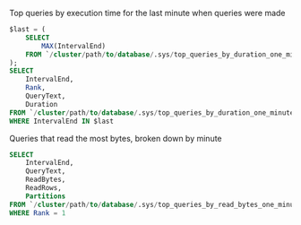   Top queries by execution time for the last minute when queries were made

  ```sql
  $last = (
      SELECT
          MAX(IntervalEnd)
      FROM `/cluster/path/to/database/.sys/top_queries_by_duration_one_minute`
  );
  SELECT
      IntervalEnd,
      Rank,
      QueryText,
      Duration
  FROM `/cluster/path/to/database/.sys/top_queries_by_duration_one_minute`
  WHERE IntervalEnd IN $last
  ```

  Queries that read the most bytes, broken down by minute

  ```sql
  SELECT
      IntervalEnd,
      QueryText,
      ReadBytes,
      ReadRows,
      Partitions
  FROM `/cluster/path/to/database/.sys/top_queries_by_read_bytes_one_minute`
  WHERE Rank = 1
  ```